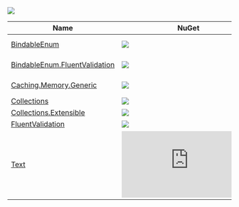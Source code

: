 ![](https://img.shields.io/github/license/Woody230/CSharpExtensions)

| Name | NuGet | Description |
| --- | --- | --- | 
| [BindableEnum](BindableEnum/Library/README.md) | [![](https://img.shields.io/nuget/v/Woody230.BindableEnum)](https://www.nuget.org/packages/Woody230.BindableEnum) | Enumeration wrapper for manual model state validation in ASP.NET Core. |
| [BindableEnum.FluentValidation](BindableEnum.FluentValidation/Library/README.md) | [![](https://img.shields.io/nuget/v/Woody230.BindableEnum.FluentValidation)](https://www.nuget.org/packages/Woody230.BindableEnum.FluentValidation) | Extensions for the [FluentValidation](https://github.com/FluentValidation/FluentValidation) library within the context of the [BindableEnum](BindableEnum/Library/README.md) library. |
| [Caching.Memory.Generic](Caching.Memory.Generic/Library/README.md)  | [![](https://img.shields.io/nuget/v/Woody230.Caching.Memory.Generic)](https://www.nuget.org/packages/Woody230.Caching.Memory.Generic) | Typed wrapper of the Microsoft.Extensions.Caching.Memory.MemoryCache. |
| [Collections](Collections/Library/README.md) | [![](https://img.shields.io/nuget/v/Woody230.Collections)](https://www.nuget.org/packages/Woody230.Collections) | Extensions for the System.Collections namespace. | 
| [Collections.Extensible](Collections.Extensible/Library/README.md) | [![](https://img.shields.io/nuget/v/Woody230.Collections.Extensible)](https://www.nuget.org/packages/Woody230.Collections.Extensible) | Custom collections extending System.Collections. | 
| [FluentValidation](FluentValidation/Library/README.md) | [![](https://img.shields.io/nuget/v/Woody230.FluentValidation)](https://www.nuget.org/packages/Woody230.FluentValidation) | Extensions for the [FluentValidation](https://github.com/FluentValidation/FluentValidation) library. |
| [Text](Text/Library/README.md) | [![](https://img.shields.io/nuget/v/Woody230.Text)](https://www.nuget.org/packages/Woody230.Text) | Extensions for the System.Text namespace. |
